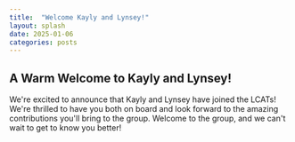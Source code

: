```yaml
---
title:  "Welcome Kayly and Lynsey!"
layout: splash
date: 2025-01-06
categories: posts
---
```


## A Warm Welcome to Kayly and Lynsey!
We're excited to announce that Kayly and Lynsey have joined the LCATs! We're thrilled to have you both on board and look forward to the amazing contributions you'll bring to the group. Welcome to the group, and we can't wait to get to know you better!